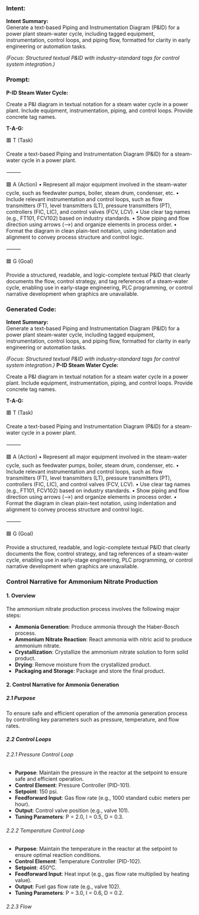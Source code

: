 ### Intent:
**Intent Summary:**  
Generate a text-based Piping and Instrumentation Diagram (P&ID) for a power plant steam-water cycle, including tagged equipment, instrumentation, control loops, and piping flow, formatted for clarity in early engineering or automation tasks.  

*(Focus: Structured textual P&ID with industry-standard tags for control system integration.)*

### Prompt:
**P-ID Steam Water Cycle:**

Create a P&I diagram in textual notation for a steam water cycle in a power plant. Include equipment, instrumentation, piping, and control loops. Provide concrete tag names.


**T-A-G:**

🟥 T (Task)

Create a text-based Piping and Instrumentation Diagram (P&ID) for a steam-water cycle in a power plant.

⸻

🟩 A (Action)
	•	Represent all major equipment involved in the steam-water cycle, such as feedwater pumps, boiler, steam drum, condenser, etc.
	•	Include relevant instrumentation and control loops, such as flow transmitters (FT), level transmitters (LT), pressure transmitters (PT), controllers (FIC, LIC), and control valves (FCV, LCV).
	•	Use clear tag names (e.g., FT101, FCV102) based on industry standards.
	•	Show piping and flow direction using arrows (-->) and organize elements in process order.
	•	Format the diagram in clean plain-text notation, using indentation and alignment to convey process structure and control logic.

⸻

🟦 G (Goal)

Provide a structured, readable, and logic-complete textual P&ID that clearly documents the flow, control strategy, and tag references of a steam-water cycle, enabling use in early-stage engineering, PLC programming, or control narrative development when graphics are unavailable.

### Generated Code:
**Intent Summary:**  
Generate a text-based Piping and Instrumentation Diagram (P&ID) for a power plant steam-water cycle, including tagged equipment, instrumentation, control loops, and piping flow, formatted for clarity in early engineering or automation tasks.  

*(Focus: Structured textual P&ID with industry-standard tags for control system integration.)*
**P-ID Steam Water Cycle:**

Create a P&I diagram in textual notation for a steam water cycle in a power plant. Include equipment, instrumentation, piping, and control loops. Provide concrete tag names.


**T-A-G:**

🟥 T (Task)

Create a text-based Piping and Instrumentation Diagram (P&ID) for a steam-water cycle in a power plant.

⸻

🟩 A (Action)
	•	Represent all major equipment involved in the steam-water cycle, such as feedwater pumps, boiler, steam drum, condenser, etc.
	•	Include relevant instrumentation and control loops, such as flow transmitters (FT), level transmitters (LT), pressure transmitters (PT), controllers (FIC, LIC), and control valves (FCV, LCV).
	•	Use clear tag names (e.g., FT101, FCV102) based on industry standards.
	•	Show piping and flow direction using arrows (-->) and organize elements in process order.
	•	Format the diagram in clean plain-text notation, using indentation and alignment to convey process structure and control logic.

⸻

🟦 G (Goal)

Provide a structured, readable, and logic-complete textual P&ID that clearly documents the flow, control strategy, and tag references of a steam-water cycle, enabling use in early-stage engineering, PLC programming, or control narrative development when graphics are unavailable.
### Control Narrative for Ammonium Nitrate Production

#### 1. Overview
The ammonium nitrate production process involves the following major steps:
- **Ammonia Generation**: Produce ammonia through the Haber-Bosch process.
- **Ammonium Nitrate Reaction**: React ammonia with nitric acid to produce ammonium nitrate.
- **Crystallization**: Crystallize the ammonium nitrate solution to form solid product.
- **Drying**: Remove moisture from the crystallized product.
- **Packaging and Storage**: Package and store the final product.

#### 2. Control Narrative for Ammonia Generation

##### 2.1 Purpose
To ensure safe and efficient operation of the ammonia generation process by controlling key parameters such as pressure, temperature, and flow rates.

##### 2.2 Control Loops

###### 2.2.1 Pressure Control Loop
- **Purpose**: Maintain the pressure in the reactor at the setpoint to ensure safe and efficient operation.
- **Control Element**: Pressure Controller (PID-101).
- **Setpoint**: 150 psi.
- **Feedforward Input**: Gas flow rate (e.g., 1000 standard cubic meters per hour).
- **Output**: Control valve position (e.g., valve 101).
- **Tuning Parameters**: P = 2.0, I = 0.5, D = 0.3.

###### 2.2.2 Temperature Control Loop
- **Purpose**: Maintain the temperature in the reactor at the setpoint to ensure optimal reaction conditions.
- **Control Element**: Temperature Controller (PID-102).
- **Setpoint**: 450°C.
- **Feedforward Input**: Heat input (e.g., gas flow rate multiplied by heating value).
- **Output**: Fuel gas flow rate (e.g., valve 102).
- **Tuning Parameters**: P = 3.0, I = 0.6, D = 0.2.

###### 2.2.3 Flow
